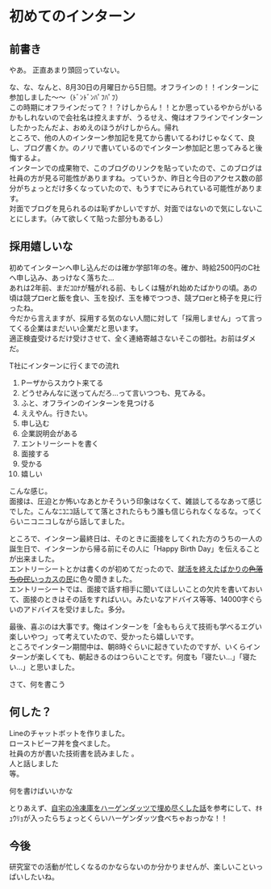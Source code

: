 # 初めてのインターン

## 前書き

やあ。  正直あまり頭回っていない。  

な、な、なんと、8月30日の月曜日から5日間。オフラインの！！インターンに参加しました～～（ﾄﾞﾝﾄﾞﾝﾊﾟﾌﾊﾟﾌ）  
この時期にオフラインだって？！？けしからん！！とか思っているやからがいるかもしれないので会社名は控えますが、うるせえ、俺はオフラインでインターンしたかったんだよ、おめえのほうがけしからん。帰れ  
ところで、他の人のインターン参加記を見てから書いてるわけじゃなくて、良し、ブログ書くか。のノリで書いているのでインターン参加記と思ってみると後悔するよ。  
インターンでの成果物で、このブログのリンクを貼っていたので、このブログは社員の方が見る可能性がありますね。っていうか、昨日と今日のアクセス数の部分がちょっとだけ多くなっていたので、もうすでにみられている可能性があります。  
対面でブログを見られるのは恥ずかしいですが、対面ではないので気にしないことにします。（みて欲しくて貼った部分もあるし）


## 採用嬉しいな

初めてインターンへ申し込んだのは確か学部1年の冬。確か、時給2500円のC社へ申し込み、あっけなく落ちた…    
あれは2年前、まだｺﾛﾅが騒がれる前、もしくは騒がれ始めたばかりの頃。あの頃は競プロerと飯を食い、玉を投げ、玉を棒でつつき、競プロerと椅子を見に行ったね。        
今だから言えますが、採用する気のない人間に対して「採用しません」って言ってくる企業はまだいい企業だと思います。  
適正検査受けるだけ受けさせて、全く連絡寄越さないそこの御社。お前はダメだ。  

T社にインターンに行くまでの流れ  

1. Pーザからスカウト来てる
2. どうせみんなに送ってんだろ…って言いつつも、見てみる。
3. ふと、オフラインのインターンを見つける
4. ええやん。行きたい。
5. 申し込む
6. 企業説明会がある
7. エントリーシートを書く
8. 面接する
9. 受かる
10. 嬉しい

こんな感じ。  
面接は、圧迫とか怖いなあとかそういう印象はなくて、雑談してるなあって感じでした。こんなﾆｺﾆｺ話してて落とされたらもう誰も信じられなくなるな。ってくらいニコニコしながら話してました。<br>

ところで、インターン最終日は、そのときに面接をしてくれた方のうちの一人の誕生日で、インターンから帰る前にその人に「Happy Birth Day」を伝えることが出来ました。   
エントリーシートとかは書くのが初めてだったので、[就活を終えたばかりの~~色落ちの民~~いっカスの民](https://twitter.com/ikkyufacku/status/1424382152758595603?s=20)に色々聞きました。  
エントリーシートでは、面接で話す相手に聞いてほしいことの欠片を書いておいて、面接のときはその話をすればいい。みたいなアドバイス等等、14000字ぐらいのアドバイスを受けました。多分。

最後、喜ぶのは大事です。俺はインターンを「金ももらえて技術も学べるエグい楽しいやつ」って考えていたので、受かったら嬉しいです。  
ところでインターン期間中は、朝8時ぐらいに起きていたのですが、いくらインターンが楽しくても、朝起きるのはつらいことです。何度も「寝たい…」「寝たい…」と思いました。    

さて、何を書こう

## 何した？

Lineのチャットボットを作りました。  
ローストビーフ丼を食べました。  
社員の方が書いた技術書を読みました 。  
 人と話しました     
等。<br>

何を書けばいいかな

とりあえず、[自宅の冷凍庫をハーゲンダッツで埋め尽くした話](https://ywmt.hatenablog.com/entry/2019/10/20/185754)を参考にして、ｵｷｭｳﾘｮが入ったらちょっとくらいハーゲンダッツ食べちゃおっかな！！

## 今後

研究室での活動が忙しくなるのかならないのか分かりませんが、楽しいこといっぱいしたいね。  
